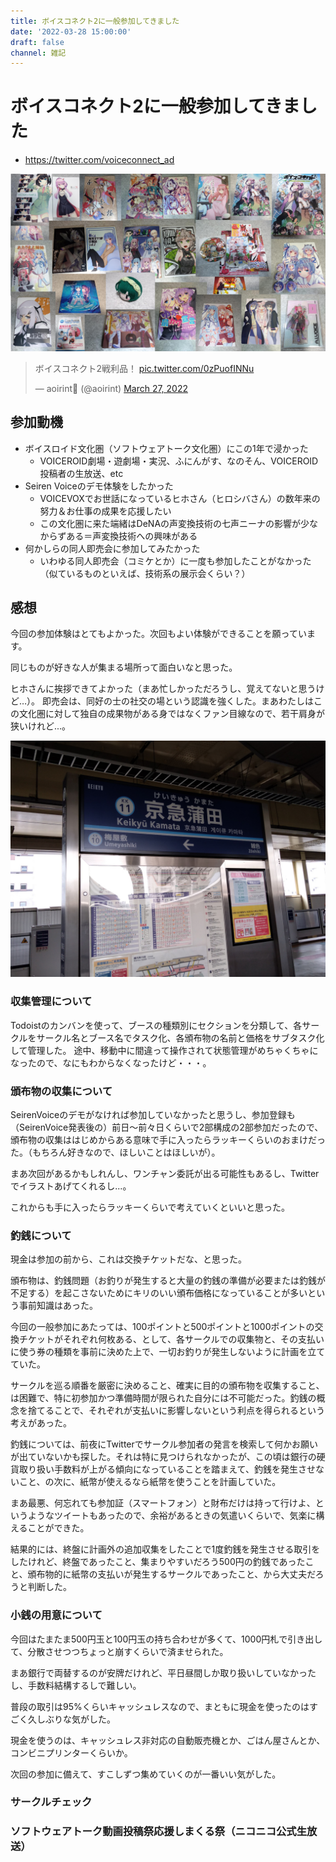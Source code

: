 ```yaml
---
title: ボイスコネクト2に一般参加してきました
date: '2022-03-28 15:00:00'
draft: false
channel: 雑記
---
```

# ボイスコネクト2に一般参加してきました

- <https://twitter.com/voiceconnect_ad>

![ボイスコネクト2 戦利品](images/voiceconnect2_collected.jpg)

<blockquote class="twitter-tweet"><p lang="ja" dir="ltr">ボイスコネクト2戦利品！ <a href="https://t.co/0zPuofINNu">pic.twitter.com/0zPuofINNu</a></p>&mdash; aoirint🎐 (@aoirint) <a href="?ref_src=twsrc%5Etfw">March 27, 2022</a></blockquote>

## 参加動機

- ボイスロイド文化圏（ソフトウェアトーク文化圏）にこの1年で浸かった
    - VOICEROID劇場・遊劇場・実況、ふにんがす、なのそん、VOICEROID投稿者の生放送、etc
- Seiren Voiceのデモ体験をしたかった
    - VOICEVOXでお世話になっているヒホさん（ヒロシバさん）の数年来の努力＆お仕事の成果を応援したい
    - この文化圏に来た端緒はDeNAの声変換技術の七声ニーナの影響が少なからずある＝声変換技術への興味がある
- 何かしらの同人即売会に参加してみたかった
    - いわゆる同人即売会（コミケとか）に一度も参加したことがなかった（似ているものといえば、技術系の展示会くらい？）

## 感想

今回の参加体験はとてもよかった。次回もよい体験ができることを願っています。

同じものが好きな人が集まる場所って面白いなと思った。

ヒホさんに挨拶できてよかった（まあ忙しかっただろうし、覚えてないと思うけど…）。
即売会は、同好の士の社交の場という認識を強くした。まあわたしはこの文化圏に対して独自の成果物がある身ではなくファン目線なので、若干肩身が狭いけれど...。

![](./images/keikyu_kamata.jpg)

### 収集管理について

Todoistのカンバンを使って、ブースの種類別にセクションを分類して、各サークルをサークル名とブース名でタスク化、各頒布物の名前と価格をサブタスク化して管理した。
途中、移動中に間違って操作されて状態管理がめちゃくちゃになったので、なにもわからなくなったけど・・・。

### 頒布物の収集について

SeirenVoiceのデモがなければ参加していなかったと思うし、参加登録も（SeirenVoice発表後の）前日～前々日くらいで2部構成の2部参加だったので、頒布物の収集ははじめからある意味で手に入ったらラッキーくらいのおまけだった。（もちろん好きなので、ほしいことはほしいが）。

まあ次回があるかもしれんし、ワンチャン委託が出る可能性もあるし、Twitterでイラストあげてくれるし...。

これからも手に入ったらラッキーくらいで考えていくといいと思った。

### 釣銭について
現金は参加の前から、これは交換チケットだな、と思った。

頒布物は、釣銭問題（お釣りが発生すると大量の釣銭の準備が必要または釣銭が不足する）を起こさないためにキリのいい頒布価格になっていることが多いという事前知識はあった。

今回の一般参加にあたっては、100ポイントと500ポイントと1000ポイントの交換チケットがそれぞれ何枚ある、として、各サークルでの収集物と、その支払いに使う券の種類を事前に決めた上で、一切お釣りが発生しないように計画を立てていた。

サークルを巡る順番を厳密に決めること、確実に目的の頒布物を収集すること、は困難で、特に初参加かつ準備時間が限られた自分には不可能だった。釣銭の概念を捨てることで、それぞれが支払いに影響しないという利点を得られるという考えがあった。

釣銭については、前夜にTwitterでサークル参加者の発言を検索して何かお願いが出ていないかも探した。それは特に見つけられなかったが、この頃は銀行の硬貨取り扱い手数料が上がる傾向になっていることを踏まえて、釣銭を発生させないこと、の次に、紙幣が使えるなら紙幣を使うことを計画していた。

まあ最悪、何忘れても参加証（スマートフォン）と財布だけは持って行けよ、というようなツイートもあったので、余裕があるときの気遣いくらいで、気楽に構えることができた。

結果的には、終盤に計画外の追加収集をしたことで1度釣銭を発生させる取引をしたけれど、終盤であったこと、集まりやすいだろう500円の釣銭であったこと、頒布物的に紙幣の支払いが発生するサークルであったこと、から大丈夫だろうと判断した。

### 小銭の用意について

今回はたまたま500円玉と100円玉の持ち合わせが多くて、1000円札で引き出して、分散させつつちょっと崩すくらいで済ませられた。

まあ銀行で両替するのが安牌だけれど、平日昼間しか取り扱いしていなかったし、手数料結構するしで難しい。

普段の取引は95%くらいキャッシュレスなので、まともに現金を使ったのはすごく久しぶりな気がした。

現金を使うのは、キャッシュレス非対応の自動販売機とか、ごはん屋さんとか、コンビニプリンターくらいか。

次回の参加に備えて、すこしずつ集めていくのが一番いい気がした。

### サークルチェック

### ソフトウェアトーク動画投稿祭応援しまくる祭（ニコニコ公式生放送）
